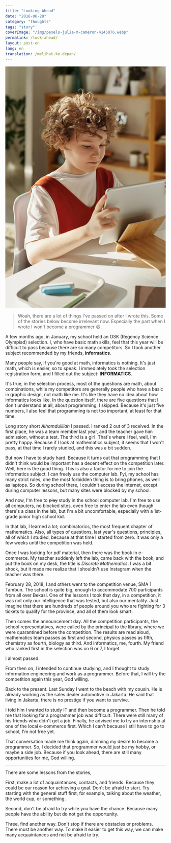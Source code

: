 ```yaml
---
title: "Looking Ahead"
date: "2018-06-28"
category: "thoughts"
tags: "story"
coverImage: "/img/pexels-julia-m-cameron-4145076.webp"
permalink: /look-ahead/
layout: post-en
lang: en
translation: /melihat-ke-depan/
---
```


![](/img/pexels-julia-m-cameron-4145076.webp)

> Woah, there are a lot of things I've passed on after I wrote this. Some of the stories below become irrelevant now. Especially the part when I wrote I won't become a programmer 😄.

A few months ago, in January, my school held an OSK (Regency Science Olympiad) selection. I, who have basic math skills, feel that this year will be difficult to pass because there are so many competitors. So I took another subject recommended by my friends, **informatics**.

Many people say, if you're good at math, informatics is nothing. It's just math, which is easier, so to speak. I immediately took the selection registration form, and I filled out the subject: **INFORMATICS**.

It's true, in the selection process, most of the questions are math, about combinations, while my competitors are generally people who have a basic in graphic design, not math like me. It's like they have no idea about how informatics looks like. In the question itself, there are five questions that I don't understand at all, about programming, I skipped. Because it's just five numbers, I also feel that programming is not too important, at least for that time.

Long story short _Alhamdulillah_ I passed. I ranked 2 out of 3 received. In the first place, he was a team member last year, and the teacher gave him admission, without a test. The third is a girl. That's where I feel, well, I'm pretty happy. Because if I look at mathematics subject, it seems that I won't pass, at that time I rarely studied, and this was a bit sudden.

But now I have to study hard. Because it turns out that programming that I didn't think would be important has a decent effect on the competition later. Well, here is the good thing. This is also a factor for me to join the informatics subject. I can freely use the computer lab. Fyi, my school has many strict rules, one the most forbidden thing is to bring phones, as well as laptops. So during school there, I couldn't access the internet, except during computer lessons, but many sites were blocked by my school.

And now, I'm free to ~~play~~ study in the school computer lab. I'm free to use all computers, no blocked sites, even free to enter the lab even though there's a class in the lab, but I'm a bit uncomfortable, especially with a 1st-grade junior high school kid.

In that lab, I learned a lot; combinatorics, the most frequent chapter of mathematics. Also, all types of questions, last year's questions, principles, all of which I studied, because at that time I started from zero. It was only a few weeks until the competition was held.

Once I was looking for pdf material, then there was the book in e-commerce. My teacher suddenly left the lab, came back with the book, and put the book on my desk, the title is _Discrete Mathematics_. I was a bit shock, but it made me realize that I shouldn't use Instagram when the teacher was there.

February 28, 2018, I and others went to the competition venue, SMA 1 Tambun. The school is quite big, enough to accommodate 700 participants from all over Bekasi. One of the lessons I took that day, in a competition, it was not only our intelligence that was tested, but also our mentality. Just imagine that there are hundreds of people around you who are fighting for 3 tickets to qualify for the province, and all of them look smart.

Then comes the announcement day. All the competition participants, the school representatives, were called by the principal to the library, where we were quarantined before the competition. The results are read aloud, mathematics team passes as first and second, physics passes as fifth, chemistry as fourth, biology as third. And informatics, me, fourth. My friend who ranked first in the selection was on 6 or 7, I forget.

I almost passed.

From then on, I intended to continue studying, and I thought to study information engineering and work as a programmer. Before that, I will try the competition again this year, God willing.

Back to the present. Last Sunday I went to the beach with my cousin. He is already working as the sales dealer automotive in Jakarta. He said that living in Jakarta, there is no prestige if you want to survive.

I told him I wanted to study IT and then become a programmer. Then he told me that looking for a programmer job was difficult. There were still many of his friends who didn't get a job. Finally, he advised me to try an internship at one of the local e-commerce first. Which I can't because I still have to go to school, I'm not free yet.

That conversation made me think again, dimming my desire to become a programmer. So, I decided that programmer would just be my hobby, or maybe a side job. Because if you look ahead, there are still many opportunities for me, God willing.

---

There are some lessons from the stories,

First, make a lot of acquaintances, contacts, and friends. Because they could be our reason for achieving a goal. Don't be afraid to start. Try starting with the general stuff first, for example, talking about the weather, the world cup, or something.

Second, don't be afraid to try while you have the chance. Because many people have the ability but do not get the opportunity.

Three, find another way. Don't stop if there are obstacles or problems. There must be another way. To make it easier to get this way, we can make many acquaintances and not be afraid to try.
